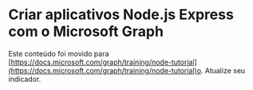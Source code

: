 # <a name="build-nodejs-express-apps-with-microsoft-graph"></a>Criar aplicativos Node.js Express com o Microsoft Graph

Este conteúdo foi movido para [https://docs.microsoft.com/graph/training/node-tutorial](https://docs.microsoft.com/graph/training/node-tutorial)o. Atualize seu indicador.
